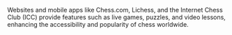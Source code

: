 Websites and mobile apps like Chess.com, Lichess, and the Internet Chess Club (ICC) provide features such as live games, puzzles, and video lessons, enhancing the accessibility and popularity of chess worldwide.
